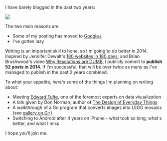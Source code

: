 I have barely blogged in the past two years:

<img src="https://docs.google.com/spreadsheet/oimg?key=0AtoPMoUoEyTvdG1jMy1pb2VRSm1GZ3daYV9ubUlKblE&oid=2&zx=zg6wzd7larvu" />

The two main reasons are

* Some of my posting has moved to [Google+](https://plus.google.com/+NicholasDunn)
* I've gotten lazy

Writing is an important skill to hone, so I'm going to do better in 2014. Inspired by Jennifer Dewalt's [180 websites in 180 days][], and Brian Brushwood's video [Why Resolutions are DUMB][], I publicly commit to **publish 52 posts in 2014**. If I'm successful, that will be over twice as many as I've managed to publish in the past 2 years combined.

To whet your appetite, here's some of the things I'm planning on writing about:

* Meeting [Edward Tufte][], one of the foremost experts on data visualization
* A talk given by Don Norman, author of [The Design of Everyday Things][]
* A walkthrough of a Go program that converts images into LEGO mosaics (see [gallery on G+][Darth Vader gallery])
* Switching to Android after 4 years on iPhone - what took so long, what's better, and what I miss

I hope you'll join me.


[180 websites in 180 days]:http://blog.jenniferdewalt.com/post/56319597560/im-learning-to-code-by-building-180-websites-in-180
[Why Resolutions are DUMB]:http://www.youtube.com/watch?v=JWsXI-XJRuA&feature=youtu.be 
[Edward Tufte]:http://en.wikipedia.org/wiki/Edward_Tufte
[The Design of Everyday Things]:http://en.wikipedia.org/wiki/The_Design_of_Everyday_Things
[Darth Vader gallery]:https://plus.google.com/photos/110571686519390324685/albums/5916823366279322801